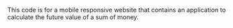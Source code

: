 This code is for a mobile responsive website that contains an application to calculate the future value of a sum of money.  
